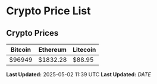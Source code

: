 # Crypto Price List

## Crypto Prices
| Bitcoin | Ethereum | Litecoin |
| ------- | -------- | -------- |
| $96949 | $1832.28 | $88.95 |
**Last Updated:** 2025-05-02 11:39 UTC
**Last Updated:** $DATE$
